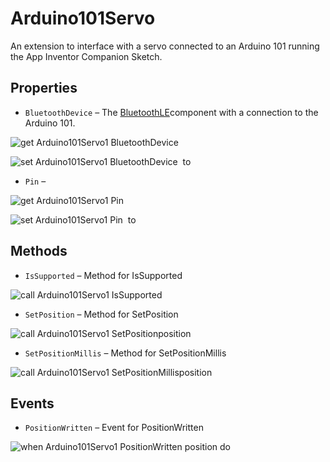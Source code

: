 # Arduino101Servo

An extension to interface with a servo connected to an Arduino 101 running the App Inventor
 Companion Sketch.

## Properties

+ <a name="BluetoothDevice"></a>`BluetoothDevice` – The <a href='http://iot.appinventor.mit.edu/#/bluetoothle/bluetoothleintro'>BluetoothLE</a>component with a connection to the Arduino 101.


![get Arduino101Servo1 BluetoothDevice ](blocks/Arduino101Servo.BluetoothDevice_getter.svg)


![set Arduino101Servo1 BluetoothDevice  to](blocks/Arduino101Servo.BluetoothDevice_setter.svg)

+ <a name="Pin"></a>`Pin` – 


![get Arduino101Servo1 Pin ](blocks/Arduino101Servo.Pin_getter.svg)


![set Arduino101Servo1 Pin  to](blocks/Arduino101Servo.Pin_setter.svg)

## Methods

+ <a name="IsSupported"></a>`IsSupported` – Method for IsSupported

![call Arduino101Servo1 IsSupported](blocks/Arduino101Servo.IsSupported.svg)

+ <a name="SetPosition"></a>`SetPosition` – Method for SetPosition

![call Arduino101Servo1 SetPositionposition](blocks/Arduino101Servo.SetPosition.svg)

+ <a name="SetPositionMillis"></a>`SetPositionMillis` – Method for SetPositionMillis

![call Arduino101Servo1 SetPositionMillisposition](blocks/Arduino101Servo.SetPositionMillis.svg)

## Events

+ <a name="PositionWritten"></a>`PositionWritten` – Event for PositionWritten

![when Arduino101Servo1 PositionWritten position do](blocks/Arduino101Servo.PositionWritten.svg)



